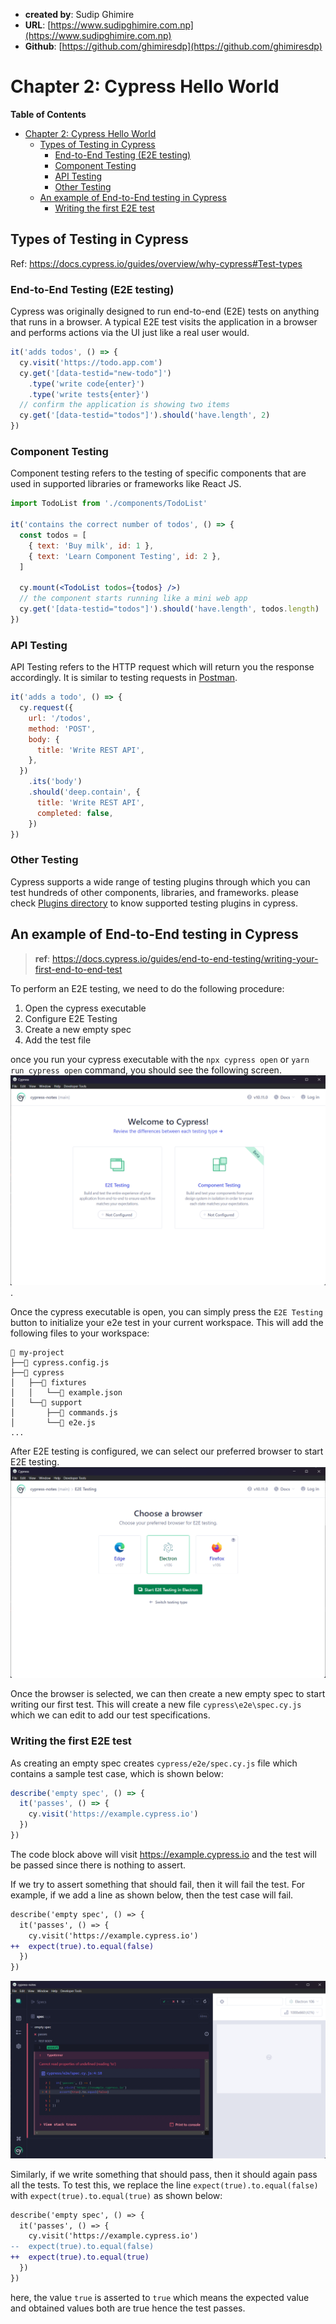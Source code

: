 - **created by**: Sudip Ghimire
- **URL**: [https://www.sudipghimire.com.np](https://www.sudipghimire.com.np)
- **Github**: [https://github.com/ghimiresdp](https://github.com/ghimiresdp)

# Chapter 2: Cypress Hello World

**Table of Contents**
- [Chapter 2: Cypress Hello World](#chapter-2-cypress-hello-world)
    - [Types of Testing in Cypress](#types-of-testing-in-cypress)
        - [End-to-End Testing (E2E testing)](#end-to-end-testing-e2e-testing)
        - [Component Testing](#component-testing)
        - [API Testing](#api-testing)
        - [Other Testing](#other-testing)
    - [An example of End-to-End testing in Cypress](#an-example-of-end-to-end-testing-in-cypress)
        - [Writing the first E2E test](#writing-the-first-e2e-test)

## Types of Testing in Cypress

Ref: https://docs.cypress.io/guides/overview/why-cypress#Test-types

### End-to-End Testing (E2E testing)

Cypress was originally designed to run end-to-end (E2E) tests on anything that
runs in a browser. A typical E2E test visits the application in a browser and
performs actions via the UI just like a real user would.

```js
it('adds todos', () => {
  cy.visit('https://todo.app.com')
  cy.get('[data-testid="new-todo"]')
    .type('write code{enter}')
    .type('write tests{enter}')
  // confirm the application is showing two items
  cy.get('[data-testid="todos"]').should('have.length', 2)
})
```

### Component Testing

Component testing refers to the testing of specific components that are used in
supported libraries or frameworks like React JS.

```jsx
import TodoList from './components/TodoList'

it('contains the correct number of todos', () => {
  const todos = [
    { text: 'Buy milk', id: 1 },
    { text: 'Learn Component Testing', id: 2 },
  ]

  cy.mount(<TodoList todos={todos} />)
  // the component starts running like a mini web app
  cy.get('[data-testid="todos"]').should('have.length', todos.length)
})
```

### API Testing

API Testing refers to the HTTP request which will return you the response
accordingly. It is similar to testing requests in
[Postman](https://www.postman.com/).

```js
it('adds a todo', () => {
  cy.request({
    url: '/todos',
    method: 'POST',
    body: {
      title: 'Write REST API',
    },
  })
    .its('body')
    .should('deep.contain', {
      title: 'Write REST API',
      completed: false,
    })
})
```

### Other Testing

Cypress supports a wide range of testing plugins through which you can test
hundreds of other components, libraries, and frameworks. please check
[Plugins directory](https://docs.cypress.io/plugins/directory) to know supported
testing plugins in cypress.


## An example of End-to-End testing in Cypress

> **ref**: https://docs.cypress.io/guides/end-to-end-testing/writing-your-first-end-to-end-test

To perform an E2E testing, we need to do the following procedure:

1. Open the cypress executable
2. Configure E2E Testing
3. Create a new empty spec
4. Add the test file

once you run your cypress executable with the `npx cypress open`
or `yarn run cypress open` command, you should see the following screen.
![Cypress dashboard](res/c02-001.png).

Once the cypress executable is open, you can simply press the `E2E Testing`
button to initialize your e2e test in your current workspace. This will add
the following files to your workspace:

```
📂 my-project
├──📃 cypress.config.js
├──📂 cypress
│   ├──📂 fixtures
│   │   └──📃 example.json
│   └──📂 support
│       ├──📃 commands.js
│       └──📃 e2e.js
...
```

After  E2E testing is configured, we can select our preferred browser to start
E2E testing.
![Browser Selection Screen](res/c02-002.png)

Once the browser is selected, we can then create a new empty spec to start
writing our first test. This will create a new file `cypress\e2e\spec.cy.js`
which we can edit to add our test specifications.

### Writing the first E2E test

As creating an empty spec creates `cypress/e2e/spec.cy.js` file which contains
a sample test case, which is shown below:

```js
describe('empty spec', () => {
  it('passes', () => {
    cy.visit('https://example.cypress.io')
  })
})
```

The code block above will visit https://example.cypress.io and the test will be
passed since there is nothing to assert.

If we try to assert something that should fail, then it will fail the test. For
example, if we add a line as shown below, then the test case will fail.

```diff
describe('empty spec', () => {
  it('passes', () => {
    cy.visit('https://example.cypress.io')
++  expect(true).to.equal(false)
  })
})
```

![Assertion Error](res/c02-003.png)


Similarly, if we write something that should pass, then it should again pass
all the tests. To test this, we replace the line
`expect(true).to.equal(false)` with `expect(true).to.equal(true)` as shown
below:

```diff
describe('empty spec', () => {
  it('passes', () => {
    cy.visit('https://example.cypress.io')
--  expect(true).to.equal(false)
++  expect(true).to.equal(true)
  })
})
```

here, the value `true` is asserted to `true` which means the expected value and
obtained values both are true hence the test passes.
